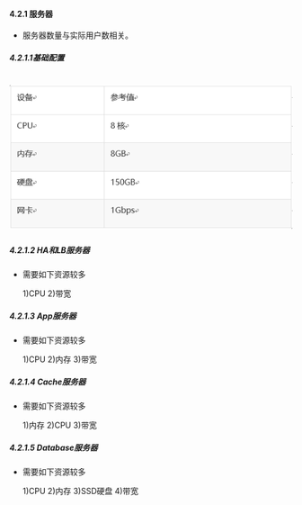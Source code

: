 #### **4.2.1 服务器**
* 服务器数量与实际用户数相关。

##### 4.2.1.1基础配置
# ![](/assets/2.11.png)
##### 4.2.1.2 HA和LB服务器
* 需要如下资源较多

  1)CPU
  2)带宽
  
##### 4.2.1.3 App服务器
* 需要如下资源较多

  1)CPU
  2)内存
  3)带宽
  
##### 4.2.1.4 Cache服务器
* 需要如下资源较多

  1)内存
  2)CPU
  3)带宽

##### 4.2.1.5 Database服务器
* 需要如下资源较多

  1)CPU
  2)内存
  3)SSD硬盘
  4)带宽



